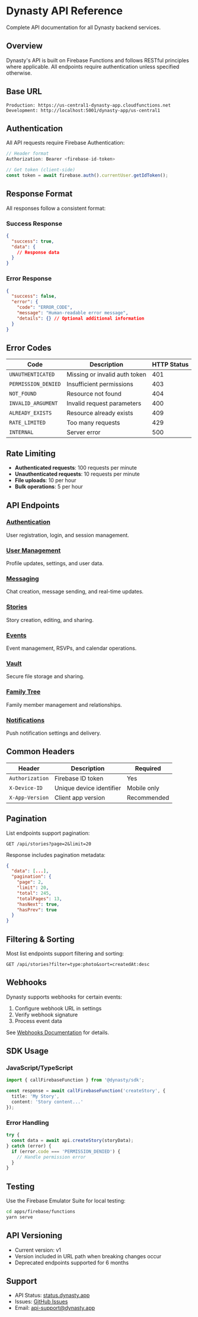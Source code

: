 # Dynasty API Reference

Complete API documentation for all Dynasty backend services.

## Overview

Dynasty's API is built on Firebase Functions and follows RESTful principles where applicable. All endpoints require authentication unless specified otherwise.

## Base URL
```
Production: https://us-central1-dynasty-app.cloudfunctions.net
Development: http://localhost:5001/dynasty-app/us-central1
```

## Authentication

All API requests require Firebase Authentication:

```typescript
// Header format
Authorization: Bearer <firebase-id-token>

// Get token (client-side)
const token = await firebase.auth().currentUser.getIdToken();
```

## Response Format

All responses follow a consistent format:

### Success Response
```json
{
  "success": true,
  "data": {
    // Response data
  }
}
```

### Error Response
```json
{
  "success": false,
  "error": {
    "code": "ERROR_CODE",
    "message": "Human-readable error message",
    "details": {} // Optional additional information
  }
}
```

## Error Codes

| Code | Description | HTTP Status |
|------|-------------|-------------|
| `UNAUTHENTICATED` | Missing or invalid auth token | 401 |
| `PERMISSION_DENIED` | Insufficient permissions | 403 |
| `NOT_FOUND` | Resource not found | 404 |
| `INVALID_ARGUMENT` | Invalid request parameters | 400 |
| `ALREADY_EXISTS` | Resource already exists | 409 |
| `RATE_LIMITED` | Too many requests | 429 |
| `INTERNAL` | Server error | 500 |

## Rate Limiting

- **Authenticated requests**: 100 requests per minute
- **Unauthenticated requests**: 10 requests per minute
- **File uploads**: 10 per hour
- **Bulk operations**: 5 per hour

## API Endpoints

### [Authentication](./authentication.md)
User registration, login, and session management.

### [User Management](./user-management.md)
Profile updates, settings, and user data.

### [Messaging](./messaging.md)
Chat creation, message sending, and real-time updates.

### [Stories](./stories-events.md#stories)
Story creation, editing, and sharing.

### [Events](./stories-events.md#events)
Event management, RSVPs, and calendar operations.

### [Vault](./vault.md)
Secure file storage and sharing.

### [Family Tree](./family-tree.md)
Family member management and relationships.

### [Notifications](./notifications.md)
Push notification settings and delivery.

## Common Headers

| Header | Description | Required |
|--------|-------------|----------|
| `Authorization` | Firebase ID token | Yes |
| `X-Device-ID` | Unique device identifier | Mobile only |
| `X-App-Version` | Client app version | Recommended |

## Pagination

List endpoints support pagination:

```
GET /api/stories?page=2&limit=20
```

Response includes pagination metadata:
```json
{
  "data": [...],
  "pagination": {
    "page": 2,
    "limit": 20,
    "total": 245,
    "totalPages": 13,
    "hasNext": true,
    "hasPrev": true
  }
}
```

## Filtering & Sorting

Most list endpoints support filtering and sorting:

```
GET /api/stories?filter=type:photo&sort=createdAt:desc
```

## Webhooks

Dynasty supports webhooks for certain events:

1. Configure webhook URL in settings
2. Verify webhook signature
3. Process event data

See [Webhooks Documentation](./webhooks.md) for details.

## SDK Usage

### JavaScript/TypeScript
```typescript
import { callFirebaseFunction } from '@dynasty/sdk';

const response = await callFirebaseFunction('createStory', {
  title: 'My Story',
  content: 'Story content...'
});
```

### Error Handling
```typescript
try {
  const data = await api.createStory(storyData);
} catch (error) {
  if (error.code === 'PERMISSION_DENIED') {
    // Handle permission error
  }
}
```

## Testing

Use the Firebase Emulator Suite for local testing:

```bash
cd apps/firebase/functions
yarn serve
```

## API Versioning

- Current version: v1
- Version included in URL path when breaking changes occur
- Deprecated endpoints supported for 6 months

## Support

- API Status: [status.dynasty.app](https://status.dynasty.app)
- Issues: [GitHub Issues](https://github.com/dynasty/issues)
- Email: api-support@dynasty.app